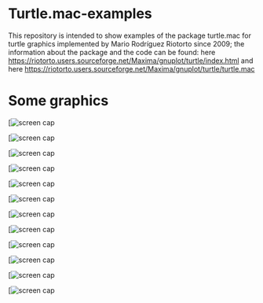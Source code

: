 # Turtle.mac-examples
This repository is intended to show examples of the package turtle.mac for turtle graphics implemented by Mario Rodríguez Riotorto since 2009;
the information about the package and the code can be found: here https://riotorto.users.sourceforge.net/Maxima/gnuplot/turtle/index.html
and here https://riotorto.users.sourceforge.net/Maxima/gnuplot/turtle/turtle.mac

# Some graphics
[![screen cap](https://github.com/Observatorio-de-Matematica/Turtle.mac-examples/blob/main/32_segments.png)

[![screen cap](https://github.com/Observatorio-de-Matematica/Turtle.mac-examples/blob/main/Board.png)

[![screen cap](https://github.com/Observatorio-de-Matematica/Turtle.mac-examples/blob/main/Cross_2.png)

[![screen cap](https://github.com/Observatorio-de-Matematica/Turtle.mac-examples/blob/main/Crystal.png)

[![screen cap](https://github.com/Observatorio-de-Matematica/Turtle.mac-examples/blob/main/HexagonalGosper.png)

[![screen cap](https://github.com/Observatorio-de-Matematica/Turtle.mac-examples/blob/main/Hilbert.png)

[![screen cap](https://github.com/Observatorio-de-Matematica/Turtle.mac-examples/blob/main/Moore.png)

[![screen cap](https://github.com/Observatorio-de-Matematica/Turtle.mac-examples/blob/main/Peano.png)

[![screen cap](https://github.com/Observatorio-de-Matematica/Turtle.mac-examples/blob/main/Pentaflake.png)

[![screen cap](https://github.com/Observatorio-de-Matematica/Turtle.mac-examples/blob/main/QuadraticKochType2.png)

[![screen cap](https://github.com/Observatorio-de-Matematica/Turtle.mac-examples/blob/main/Rings.png)

[![screen cap](https://github.com/Observatorio-de-Matematica/Turtle.mac-examples/blob/main/Tiles.png)

